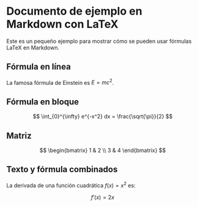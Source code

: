 # Documento de ejemplo en Markdown con LaTeX

Este es un pequeño ejemplo para mostrar cómo se pueden usar fórmulas LaTeX en Markdown.

## Fórmula en línea

La famosa fórmula de Einstein es $E = mc^2$.

## Fórmula en bloque

$$
\int_{0}^{\infty} e^{-x^2} dx = \frac{\sqrt{\pi}}{2}
$$

## Matriz

$$
\begin{bmatrix}
1 & 2 \\
3 & 4
\end{bmatrix}
$$

## Texto y fórmula combinados

La derivada de una función cuadrática $f(x) = x^2$ es:

$$
f'(x) = 2x
$$